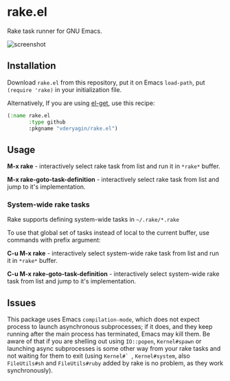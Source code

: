 # rake.el #

Rake task runner for GNU Emacs.

![screenshot](https://github.com/vderyagin/rake.el/raw/master/screenshot.png)

## Installation ##

Download `rake.el` from this repository, put it on Emacs `load-path`,
put `(require 'rake)` in your initialization file.

Alternatively, If you are using [el-get](https://github.com/dimitri/el-get),
use this recipe:

``` lisp
(:name rake.el
       :type github
       :pkgname "vderyagin/rake.el")
```

## Usage ##

**M-x rake** - interactively select rake task from list and run it in `*rake*`
  buffer.

**M-x rake-goto-task-definition** - interactively select rake task from list
  and jump to it's implementation.

### System-wide rake tasks ###

Rake supports defining system-wide tasks in `~/.rake/*.rake`

To use that global set of tasks instead of local to the current buffer, use
commands with prefix argument:

**C-u M-x rake** - interactively select system-wide rake task from list and
  run it in `*rake*` buffer.

**C-u M-x rake-goto-task-definition** - interactively select system-wide rake
  task from list and jump to it's implementation.

## Issues ##

This package uses Emacs `compilation-mode`, which does not expect process to
launch asynchronous subprocesses; if it does, and they keep running after the
main process has terminated, Emacs may kill them. Be aware of that if you are
shelling out using `IO::popen`, `Kernel#spawn` or launching async subprocesses
is some other way from your rake tasks and not waiting for them to exit (using
``Kernel#` ``, `Kernel#system`, also `FileUtils#sh` and `FileUtils#ruby` added
by rake is no problem, as they work synchronously).
